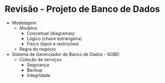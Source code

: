 # Revisão - Projeto de Banco de Dados
* Modelagem
  * Modelos
    * Conceitual (diagramas)
    * Lógico (chave estrangeira)
    * Físico (tipos e restrições)
  * Regra do negócio
* Sistema de Gerenciador de Banco de Dados - SGBD
  * Coleção de serviços
    * Segurança
    * Backup
    * Integridade 
